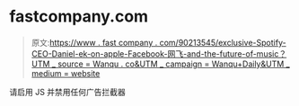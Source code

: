 # fastcompany.com

> 原文:[https://www . fast company . com/90213545/exclusive-Spotify-CEO-Daniel-ek-on-apple-Facebook-网飞-and-the-future-of-music？UTM _ source = Wanqu . co&UTM _ campaign = Wanqu+Daily&UTM _ medium = website](https://www.fastcompany.com/90213545/exclusive-spotify-ceo-daniel-ek-on-apple-facebook-netflix-and-the-future-of-music?utm_source=wanqu.co&utm_campaign=Wanqu+Daily&utm_medium=website)

请启用 JS 并禁用任何广告拦截器